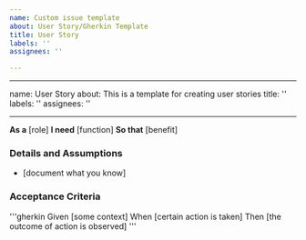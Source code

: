 ```yaml
---
name: Custom issue template
about: User Story/Gherkin Template
title: User Story
labels: ''
assignees: ''

---
```


---
name: User Story
about: This is a template for creating user stories
title: ''
labels: ''
assignees: ''

---

<!-- Remember that user stories should follow the INVEST acronum: Independent, negotiable, valuable, estimable, small, and testable. -->

**As a** [role]
**I need** [function]
**So that** [benefit]

### Details and Assumptions
* [document what you know]

### Acceptance Criteria

'''gherkin
Given [some context]
When [certain action is taken]
Then [the outcome of action is observed]
'''
